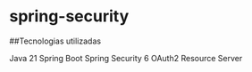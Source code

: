 # spring-security

##Tecnologias utilizadas 

Java 21
Spring Boot
Spring Security 6
OAuth2 Resource Server

